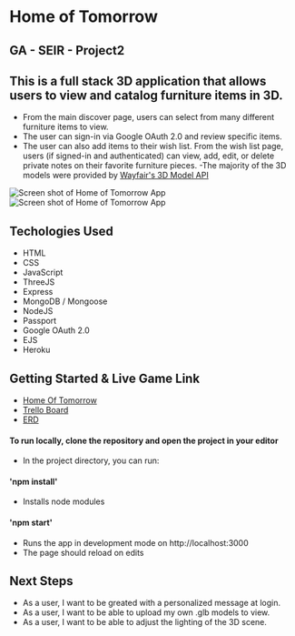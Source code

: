 # Home of Tomorrow 

## GA - SEIR - Project2
 
## This is a full stack 3D application that allows users to view and catalog furniture items in 3D.
- From the main discover page, users can select from many different furniture items to view.
- The user can sign-in via Google OAuth 2.0 and review specific items.
- The user can also add items to their wish list. From the wish list page,
 users (if signed-in and authenticated) can view, add, edit, or delete private notes on their favorite furniture pieces.
 -The majority of the 3D models were provided by [Wayfair's 3D Model API](https://documenter.getpostman.com/view/427064/RWgqVK43)


![Screen shot of Home of Tomorrow App](https://imgur.com/70sWA3K.png)
![Screen shot of Home of Tomorrow App](https://imgur.com/C2ycdf2.png)


## Techologies Used
* HTML
* CSS
* JavaScript
* ThreeJS
* Express
* MongoDB / Mongoose
* NodeJS
* Passport
* Google OAuth 2.0
* EJS
* Heroku

## Getting Started & Live Game Link
* [Home Of Tomorrow](https://home-of-tomorrow.herokuapp.com)
* [Trello Board](https://trello.com/b/ai5evKql/gaseiproject2)
* [ERD](https://lucid.app/lucidchart/20c3bcd7-1084-4348-adc8-76bb99e38169/edit?invitationId=inv_eb006ed0-f1b1-4447-8f98-093c4e5d0c2b)

 
#### To run locally, clone the repository and open the project in your editor
* In the project directory, you can run:
#### 'npm install'
* Installs node modules
#### 'npm start'
* Runs the app in development mode on http://localhost:3000
* The page should reload on edits

## Next Steps
* As a user, I want to be greated with a personalized message at login.
* As a user, I want to be able to upload my own .glb models to view.
* As a user, I want to be able to adjust the lighting of the 3D scene.
 
